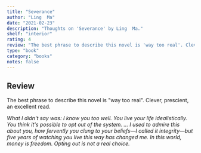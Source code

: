 ```yaml
---
title: "Severance"
author: "Ling  Ma"
date: "2021-02-23"
description: "Thoughts on 'Severance' by Ling  Ma."
shelf: "interior"
rating: 4
review: "The best phrase to describe this novel is 'way too real'. Clever, prescient, an excellent read. <br/><br/><i>What I didn't say was: I know you too well. You live your life idealistically. You think it's possible to opt out of the system. ... I used to admire this about you, how fervently you clung to your beliefs—I called it integrity—but five years of watching you live this way has changed me. In this world, money is freedom. Opting out is not a real choice.</i>"
type: "book"
category: "books"
notes: false
---
```


## Review

The best phrase to describe this novel is "way too real". Clever, prescient, an excellent read.

_What I didn't say was: I know you too well. You live your life idealistically. You think it's possible to opt out of the system. ... I used to admire this about you, how fervently you clung to your beliefs—I called it integrity—but five years of watching you live this way has changed me. In this world, money is freedom. Opting out is not a real choice._
